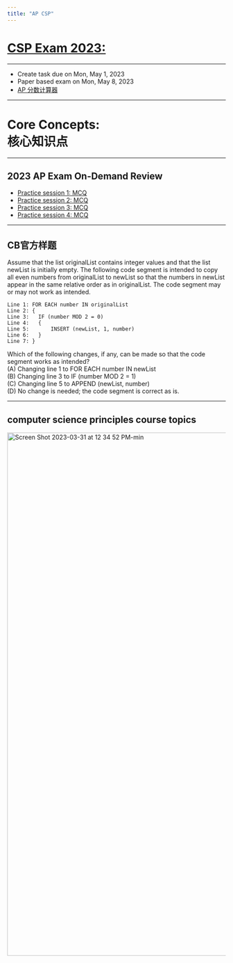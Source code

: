 ```yaml
---
title: "AP CSP"
---
```


# [CSP Exam 2023:](https://apstudents.collegeboard.org/courses/ap-computer-science-principles/assessment)

---
  - Create task due on Mon, May 1, 2023
  - Paper based exam on Mon, May 8, 2023
  - [AP 分数计算器](https://examstrategist.com/ap-computer-science-principles-score-calculator/)

---
# Core Concepts:<br>核心知识点


<div class="markmap-container">
<div class="markmap">
<script type="text/template">

# Big ideas

## 1. Creative development 10-13% <br> 1. 创意发展 10-13%
### Collaboration <br> 协作
### Program Function and Purpose <br> 程序功能和目的
### Program Design and Development <br> 程序设计和开发
### Identifying and Correcting Errors <br> 识别和纠正错误

## 2. Data 17-22% <br> 2. 数据 17-22%
### Binary Numbers <br> 二进制数
### Data Compression <br> 数据压缩
### Extraction Information from Data <br> 从数据中提取信息
### Using Programs with Data <br> 使用程序处理数据

## 3. Algorithms and Programming 30-35% <br> 3. 算法与编程 30-35%
### Variables and Assignments <br> 变量和赋值
### Data Abstraction <br> 数据抽象
### Mathematical Expressions <br> 数学表达式
### Strings <br> 字符串
### Boolean Expressions <br> 布尔表达式
### Conditionals <br> 条件语句
### Nested Conditionals <br> 嵌套条件语句
### Iteration <br> 迭代
### Developing Algorithms <br> 开发算法
### Lists <br> 列表
### Binary Search <br> 二分查找
### Calling Procedures <br> 调用过程
### Developing Procedures <br> 开发过程
### Libraries <br> 库
### Random Values <br> 随机值
### Simulations <br> 模拟
### Algorithmic Efficiency <br> 算法效率
### Undecidable Problems <br> 无法决定的问题

## 4. Computer Systems and Networks 11-15% <br> 4. 计算机系统与网络 11-15%
### The Internet <br> 互联网
### Fault Tolerance <br> 容错
### Parallel and Distributed Computing <br> 并行和分布式计算

## 5. Impact of Computing 21-26% <br> 5. 计算影响 21-26%
### Beneficial and Harmful Effects <br> 有益和有害效果
### Digital Divide <br> 数字鸿沟
### Computing Bias <br> 计算偏见
### Crowdsourcing <br> 众包
### Legal and Ethical Concerns <br> 法律和道德问题
### Safe Computing <br> 安全计算

</script>
</div>
</div>


---
## 2023 AP Exam On-Demand Review 
* [Practice session 1: MCQ](https://www.bilibili.com/video/BV1SV4y1o7DG/?spm_id_from=333.999.0.0&vd_source=84a986f8292e7cdf31541219b6c7844c)
* [Practice session 2: MCQ](https://www.bilibili.com/video/BV1Js4y1A7y3/?spm_id_from=333.999.0.0&vd_source=84a986f8292e7cdf31541219b6c7844c)
* [Practice session 3: MCQ](https://www.bilibili.com/video/BV1nh4y1p7na/?spm_id_from=333.999.0.0&vd_source=84a986f8292e7cdf31541219b6c7844c)
* [Practice session 4: MCQ](https://www.bilibili.com/video/BV1iM4y1a7rM/?spm_id_from=333.999.0.0&vd_source=84a986f8292e7cdf31541219b6c7844c)

---

## CB官方样题

Assume that the list originalList contains integer values and that the list newList is initially empty. The following code segment is intended to copy all even numbers from originalList to newList so that the numbers in newList appear in the same relative order as in originalList. The code segment may or may not work as intended.
```   
Line 1: FOR EACH number IN originalList
Line 2: {
Line 3:   IF (number MOD 2 = 0)
Line 4:   {
Line 5:       INSERT (newList, 1, number)
Line 6:   }
Line 7: }
```

Which of the following changes, if any, can be made so that the code segment works as intended?<br>
(A) Changing line 1 to FOR EACH number IN newList<br>
(B) Changing line 3 to IF (number MOD 2 = 1)<br>
(C) Changing line 5 to APPEND (newList, number)<br>
(D) No change is needed; the code segment is correct as is.<br>




---
## computer science principles course topics 
<img width="1203" alt="Screen Shot 2023-03-31 at 12 34 52 PM-min" src="https://user-images.githubusercontent.com/105401427/229023581-8f47bce5-b05c-4279-a389-fe345798ab35.png">
